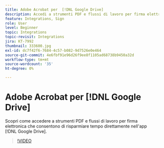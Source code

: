 ```yaml
---
title: Adobe Acrobat per  [!DNL Google Drive]
description: Accedi a strumenti PDF e flussi di lavoro per firma elettronica che consentono di risparmiare tempo direttamente nell'app  [!DNL Google Drive]
feature: Integrations, Sign
role: User
level: Beginner
topic: Integrations
topic-revisit: Integrations
jira: KT-7992
thumbnail: 333600.jpg
exl-id: dc7f42f6-7684-4c57-b082-9d7526e0e464
source-git-commit: 4e6fbf91e96d26f9ee8f1105ad68738b9450a32d
workflow-type: tm+mt
source-wordcount: '35'
ht-degree: 0%

---
```


# Adobe Acrobat per [!DNL Google Drive]

Scopri come accedere a strumenti PDF e flussi di lavoro per firma elettronica che consentono di risparmiare tempo direttamente nell&#39;app [!DNL Google Drive].

>[!VIDEO](https://video.tv.adobe.com/v/3409671?quality=12&learn=on&hidetitle=true&captions=ita)
